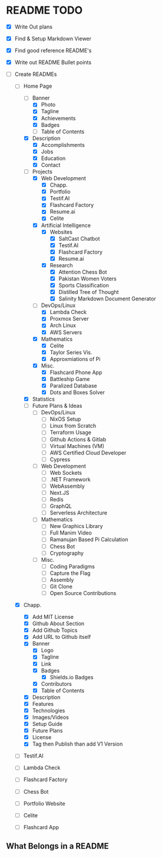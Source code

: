 # README TODO

- [X] Write Out plans
- [X] Find & Setup Markdown Viewer
- [X] Find good reference README's
- [X] Write out README Bullet points 

- [ ] Create READMEs
    - [ ] Home Page
        - [ ] Banner 
            - [X] Photo
            - [X] Tagline
            - [X] Achievements
            - [X] Badges
            - [ ] Table of Contents
        - [X] Description
            - [X] Accomplishments
            - [X] Jobs
            - [X] Education
            - [X] Contact
        - [ ] Projects
            - [X] Web Development
                - [X] Chapp.
                - [X] Portfolio
                - [X] Testif.AI
                - [X] Flashcard Factory
                - [X] Resume.ai
                - [X] Celite
            - [X] Artificial Intelligence
                - [X] Websites
                    - [X] SaltCast Chatbot
                    - [X] Testif.AI
                    - [X] Flashcard Factory
                    - [X] Resume.ai
                - [X] Research
                    - [X] Attention Chess Bot
                    - [X] Pakistan Women Voters
                    - [X] Sports Classification
                    - [X] Distilled Tree of Thought
                    - [X] Salinity Markdown Document Generator
            - [ ] DevOps/Linux
                - [X] Lambda Check
                - [X] Proxmox Server
                - [X] Arch Linux
                - [X] AWS Servers
            - [X] Mathematics
                - [X] Celite
                - [X] Taylor Series Vis.
                - [X] Approxmiations of Pi
            - [X] Misc.
                - [X] Flashcard Phone App
                - [X] Battleship Game
                - [X] Paralized Database
                - [X] Dots and Boxes Solver
        - [X] Statistics
        - [ ] Future Plans & Ideas
            - [ ] DevOps/Linux
                - [ ] NixOS Setup
                - [ ] Linux from Scratch
                - [ ] Terraform Usage
                - [ ] Github Actions & Gitlab
                - [ ] Virtual Machines (VM)
                - [ ] AWS Certified Cloud Developer
                - [ ] Cypress
            - [ ] Web Development
                - [ ] Web Sockets
                - [ ] .NET Framework
                - [ ] WebAssembly
                - [ ] Next.JS
                - [ ] Redis
                - [ ] GraphQL
                - [ ] Serverless Architecture
            - [ ] Mathematics
                - [ ] New Graphics Library
                - [ ] Full Manim Video
                - [ ] Ramanujan Based Pi Calculation
                - [ ] Chess Bot
                - [ ] Cryptography
            - [ ] Misc.
                - [ ] Coding Paradigms
                - [ ] Capture the Flag
                - [ ] Assembly
                - [ ] Git Clone
                - [ ] Open Source Contributions
    - [X] Chapp.
        - [X] Add MIT License
        - [X] Github About Section
        - [X] Add Github Topics
        - [X] Add URL to Github itself
        - [X] Banner
            - [X] Logo
            - [X] Tagline
            - [X] Link
            - [X] Badges
                - [X] Shields.io Badges
            - [X] Contributors
            - [X] Table of Contents
        - [X] Description
        - [X] Features
        - [X] Technologies
        - [X] Images/Videos
        - [X] Setup Guide
        - [X] Future Plans
        - [X] License
        - [X] Tag then Publish than add V1 Version
    - [ ] Testif.AI
    - [ ] Lambda Check
    - [ ] Flashcard Factory
    - [ ] Chess Bot
    - [ ] Portfolio Website
    - [ ] Celite
    - [ ] Flashcard App





## What Belongs in a README


